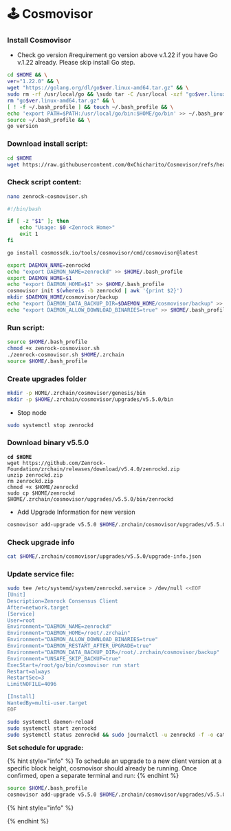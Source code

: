 # 🕹️ Cosmovisor

### Install Cosmovisor <a href="#install-cosmovisor" id="install-cosmovisor"></a>

* Check go version #requirement go version above v.1.22 if you have Go v.1.22 already. Please skip install Go step.

```bash
cd $HOME && \
ver="1.22.0" && \
wget "https://golang.org/dl/go$ver.linux-amd64.tar.gz" && \
sudo rm -rf /usr/local/go && \sudo tar -C /usr/local -xzf "go$ver.linux-amd64.tar.gz" && \
rm "go$ver.linux-amd64.tar.gz" && \
[ ! -f ~/.bash_profile ] && touch ~/.bash_profile && \
echo 'export PATH=$PATH:/usr/local/go/bin:$HOME/go/bin' >> ~/.bash_profile && \
source ~/.bash_profile && \
go version
```

### Download install script:

```bash
cd $HOME
wget https://raw.githubusercontent.com/0xChicharito/Cosmovisor/refs/heads/main/zenrock-cosmovisor.sh
```

### Check script content:

```bash
nano zenrock-cosmovisor.sh
```

```bash
#!/bin/bash

if [ -z "$1" ]; then
    echo "Usage: $0 <Zenrock Home>"
    exit 1
fi

go install cosmossdk.io/tools/cosmovisor/cmd/cosmovisor@latest

export DAEMON_NAME=zenrockd
echo "export DAEMON_NAME=zenrockd" >> $HOME/.bash_profile
export DAEMON_HOME=$1
echo "export DAEMON_HOME=$1" >> $HOME/.bash_profile
cosmovisor init $(whereis -b zenrockd | awk '{print $2}')
mkdir $DAEMON_HOME/cosmovisor/backup
echo "export DAEMON_DATA_BACKUP_DIR=$DAEMON_HOME/cosmovisor/backup" >> $HOME/.bash_profile
echo "export DAEMON_ALLOW_DOWNLOAD_BINARIES=true" >> $HOME/.bash_profile
```

### Run script:

```bash
source $HOME/.bash_profile
chmod +x zenrock-cosmovisor.sh
./zenrock-cosmovisor.sh $HOME/.zrchain
source $HOME/.bash_profile
```

### **Create upgrades folder**

```bash
mkdir -p HOME/.zrchain/cosmovisor/genesis/bin
mkdir -p $HOME/.zrchain/cosmovisor/upgrades/v5.5.0/bin
```

* Stop node

```bash
sudo systemctl stop zenrockd
```

### **Download binary v5.5.0**

<pre class="language-bash"><code class="lang-bash"><strong>cd $HOME
</strong>wget https://github.com/Zenrock-Foundation/zrchain/releases/download/v5.4.0/zenrockd.zip
unzip zenrockd.zip
rm zenrockd.zip
chmod +x $HOME/zenrockd
sudo cp $HOME/zenrockd $HOME/.zrchain/cosmovisor/upgrades/v5.5.0/bin/zenrockd
</code></pre>

* Add Upgrade Information for new version

```bash
cosmovisor add-upgrade v5.5.0 $HOME/.zrchain/cosmovisor/upgrades/v5.5.0/bin/zenrockd --force --upgrade-height 1259000
```

### Check upgrade info

```bash
cat $HOME/.zrchain/cosmovisor/upgrades/v5.5.0/upgrade-info.json
```

### **Update service file:**

```bash
sudo tee /etc/systemd/system/zenrockd.service > /dev/null <<EOF
[Unit]
Description=Zenrock Consensus Client
After=network.target
[Service]
User=root
Environment="DAEMON_NAME=zenrockd"
Environment="DAEMON_HOME=/root/.zrchain"
Environment="DAEMON_ALLOW_DOWNLOAD_BINARIES=true"
Environment="DAEMON_RESTART_AFTER_UPGRADE=true"
Environment="DAEMON_DATA_BACKUP_DIR=/root/.zrchain/cosmovisor/backup"
Environment="UNSAFE_SKIP_BACKUP=true"
ExecStart=/root/go/bin/cosmovisor run start
Restart=always
RestartSec=3
LimitNOFILE=4096

[Install]
WantedBy=multi-user.target
EOF
```

```bash
sudo systemctl daemon-reload
sudo systemctl start zenrockd
sudo systemctl status zenrockd && sudo journalctl -u zenrockd -f -o cat
```

**Set schedule for upgrade:**

{% hint style="info" %}
To schedule an upgrade to a new client version at a specific block height, cosmovisor should already be running. Once confirmed, open a separate terminal and run:
{% endhint %}

```bash
source $HOME/.bash_profile
cosmovisor add-upgrade v5.5.0 $HOME/.zrchain/cosmovisor/upgrades/v5.5.0/bin/zenrockd --force --upgrade-height 1259000
```

{% hint style="info" %}

{% endhint %}

